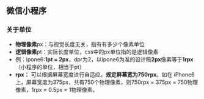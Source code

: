 ## 微信小程序

### 关于单位

- **物理像素**px：与视觉长度无关，指有有多少个像素单位
- **逻辑像素**pt：实际长度单位，css中的px单位指的是逻辑像素
- 例：ipone6:**1pt = 2px**，dpr为2，以ipone6为准的设计稿**2px**像素等于**1rpx**（小程序的单位，相当于pt）
- **rpx：** 可以根据屏幕宽度进行自适应。**规定屏幕宽为750rpx**。如在 iPhone6 上，屏幕宽度为375px，共有750个物理像素，则750rpx = 375px = 750物理像素，1rpx = 0.5px = 1物理像素。

